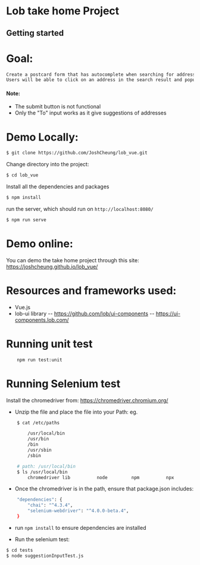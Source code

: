 # Lob take home Project #

## Getting started ##
# Goal: 
```txt
Create a postcard form that has autocomplete when searching for addresses.
Users will be able to click on an address in the search result and populate the input.
```
#### Note:
- The submit button is not functional
- Only the "To" input works as it give suggestions of addresses

# Demo Locally: 
```bash
$ git clone https://github.com/JoshCheung/lob_vue.git
```
Change directory into the project: 
```bash
$ cd lob_vue
```
Install all the dependencies and packages
```bash
$ npm install
```
run the server, which should run on `http://localhost:8080/`
```bash
$ npm run serve
```
# Demo online: 
You can demo the take home project through this site: https://joshcheung.github.io/lob_vue/

# Resources and frameworks used:
- Vue.js
- lob-ui library 
-- https://github.com/lob/ui-components
-- https://ui-components.lob.com/

# Running unit test

```bash
    npm run test:unit
```

# Running Selenium test

Install the chromedriver from: https://chromedriver.chromium.org/
- Unzip the file and place the file into your Path: 
eg.
```bash
    $ cat /etc/paths

        /usr/local/bin
        /usr/bin
        /bin
        /usr/sbin
        /sbin

    # path: /usr/local/bin
    $ ls /usr/local/bin
        chromedriver lib          node         npm          npx          vue          webpack
```
- Once the chromedriver is in the path, ensure that package.json includes:
```bash
    "dependencies": {
        "chai": "^4.3.4",
        "selenium-webdriver": "^4.0.0-beta.4",
    }

```
- run `npm install` to ensure dependencies are installed

- Run the selenium test:

```bash
$ cd tests
$ node suggestionInputTest.js
```









